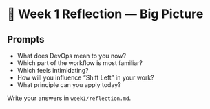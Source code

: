 # 📘 Week 1 Reflection — Big Picture

## Prompts
- What does DevOps mean to you now?
- Which part of the workflow is most familiar?
- Which feels intimidating?
- How will you influence “Shift Left” in your work?
- What principle can you apply today?

Write your answers in `week1/reflection.md`.